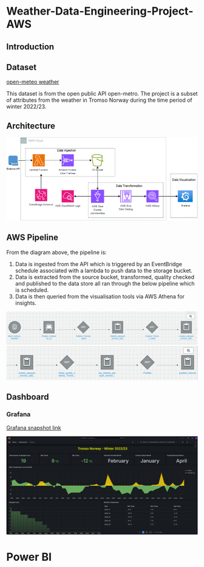# Weather-Data-Engineering-Project-AWS

## Introduction

## Dataset

[open-meteo weather](https://open-meteo.com/en/docs)

This dataset is from the open public API open-metro. The project is a subset of attributes from the weather in Tromso Norway during the time period of winter 2022/23.

## Architecture

<p align="left">
    <img src="https://github.com/sharoncameron/Weather-Data-Engineering-Project-AWS/blob/main/Images/Project%20Architecutre%20Diagram.png">
</p>

## AWS Pipeline

From the diagram above, the pipeline is:
1)    Data is ingested from the API which is triggered by an EventBridge schedule associated with a lambda to push data to the storage bucket.
2)    Data is extracted from the source bucket, transformed, quality checked and published to the data store all ran through the below pipeline which is scheduled.
3)    Data is then queried from the visualisation tools via AWS Athena for insights.

<p align="left">
    <img src="https://github.com/sharoncameron/Weather-Data-Engineering-Project-AWS/blob/main/Images/GlueWorkflow1.png">
    <img src="https://github.com/sharoncameron/Weather-Data-Engineering-Project-AWS/blob/main/Images/GlueWorkflow2.png">
</p>


## Dashboard
### Grafana
[Grafana snapshot link](https://sharonedgecameron.grafana.net/dashboard/snapshot/iW2BF4zF08AaIwnOxbmTDNXxZO3GpdRU) 
<p align="left">
    <img src="https://github.com/sharoncameron/Weather-Data-Engineering-Project-AWS/blob/main/Images/Grafana%20snapshot.png">
</p>

# Power BI
